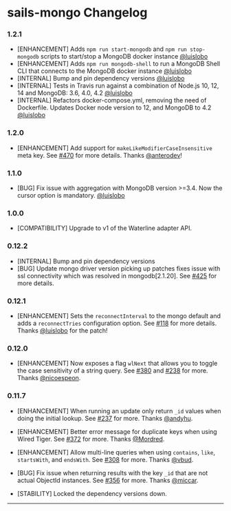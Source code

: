 # sails-mongo Changelog

### 1.2.1

* [ENHANCEMENT] Adds `npm run start-mongodb` and `npm run stop-mongodb` scripts to start/stop a MongoDB docker instance [@luislobo](@luislobo)
* [ENHANCEMENT] Adds `npm run mongodb-shell` to run a MongoDB Shell CLI that connects to the MongoDB docker instance [@luislobo](@luislobo)
* [INTERNAL] Bump and pin dependency versions [@luislobo](@luislobo)
* [INTERNAL] Tests in Travis run against a combination of Node.js 10, 12, 14 and MongoDB: 3.6, 4.0, 4.2 [@luislobo](@luislobo)
* [INTERNAL] Refactors docker-compose.yml, removing the need of Dockerfile. Updates Docker node version to 12, and MongoDB to 4.2 [@luislobo](@luislobo)

### 1.2.0

* [ENHANCEMENT] Add support for `makeLikeModifierCaseInsensitive` meta key.  See [#470](https://github.com/balderdashy/sails-mongo/pull/470) for more details. Thanks [@anterodev](@anterodev)!

### 1.1.0

* [BUG] Fix issue with aggregation with MongoDB version >=3.4. Now the cursor option is mandatory. [@luislobo](@luislobo)

### 1.0.0

* [COMPATIBILITY] Upgrade to v1 of the Waterline adapter API.

### 0.12.2

* [INTERNAL] Bump and pin dependency versions
* [BUG] Update mongo driver version picking up patches fixes issue with ssl connectivity which was resolved in mongodb[2.1.20]. See [#425](https://github.com/balderdashy/sails-mongo/issues/435) for more details.

### 0.12.1

* [ENHANCEMENT] Sets the `reconnectInterval` to the mongo default and adds a `reconnectTries` configuration option. See [#118](https://github.com/balderdashy/sails-mongo/issues/118) for more details. Thanks [@luislobo](@luislobo) for the patch!

### 0.12.0

* [ENHANCEMENT] Now exposes a flag `wlNext` that allows you to toggle the case sensitivity of a string query. See [#380](https://github.com/balderdashy/sails-mongo/pull/380) and [#238](https://github.com/balderdashy/sails-mongo/pull/238) for more. Thanks [@nicoespeon](@nicoespeon).

### 0.11.7

* [ENHANCEMENT] When running an update only return `_id` values when doing the initial lookup. See [#237](https://github.com/balderdashy/sails-mongo/pull/237) for more. Thanks [@andyhu](@andyhu).

* [ENHANCEMENT] Better error message for duplicate keys when using Wired Tiger. See [#372](https://github.com/balderdashy/sails-mongo/pull/372) for more. Thanks [@Mordred](@Mordred).

* [ENHANCEMENT] Allow multi-line queries when using `contains`, `like`, `startsWith`, and `endsWith`. See [#308](https://github.com/balderdashy/sails-mongo/pull/308) for more. Thanks [@vbud](@vbud).

* [BUG] Fix issue when returning results with the key `_id` that are not actual ObjectId instances. See [#356](https://github.com/balderdashy/sails-mongo/pull/356) for more. Thanks [@miccar](@miccar).

* [STABILITY] Locked the dependency versions down.

---
[@anterodev]: https://github.com/anterodev
[@luislobo]: https://github.com/luislobo
[@nicoespeon]: https://github.com/nicoespeon
[@andyhu]: https://github.com/andyhu
[@Mordred]: https://github.com/Mordred
[@vbud]: https://github.com/vbud
[@miccar]: https://github.com/miccarr
